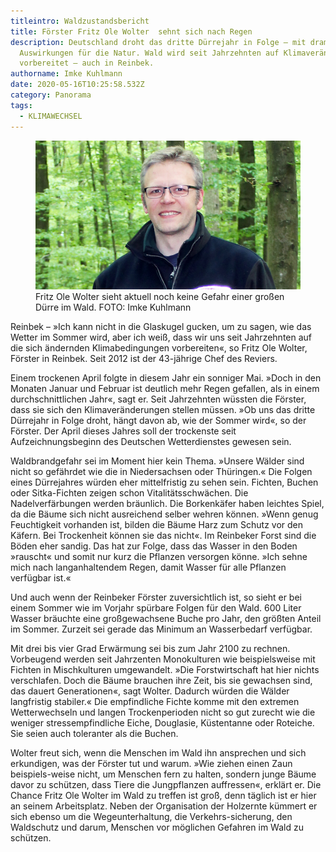 ```yaml
---
titleintro: Waldzustandsbericht
title: Förster Fritz Ole Wolter  sehnt sich nach Regen
description: Deutschland droht das dritte Dürrejahr in Folge – mit dramatischen
  Auswirkungen für die Natur. Wald wird seit Jahrzehnten auf Klimaveränderungen
  vorbereitet – auch in Reinbek.
authorname: Imke Kuhlmann
date: 2020-05-16T10:25:58.532Z
category: Panorama
tags:
  - KLIMAWECHSEL
---
```


<figure>
  <img src="/static/media/2020-054-Wolter-Fritz-Ole.jpg">
  <figcaption>
Fritz Ole Wolter sieht aktuell noch keine Gefahr einer großen Dürre im Wald. FOTO: Imke Kuhlmann
   
  </figcaption>
</figure>

Reinbek – »Ich kann nicht in die Glaskugel gucken, um zu sagen, wie das Wetter im Sommer wird, aber ich weiß, dass wir uns seit Jahrzehnten auf die sich ändernden Klimabedingungen vorbereiten«, so Fritz Ole Wolter, Förster in Reinbek. Seit 2012 ist der 43-jährige Chef des Reviers. 


Einem trockenen April folgte in diesem Jahr ein sonniger Mai. »Doch in den Monaten Januar und Februar ist deutlich mehr Regen gefallen, als in einem durchschnittlichen Jahr«, sagt er. Seit Jahrzehnten wüssten die Förster, dass sie sich den Klimaveränderungen stellen müssen. »Ob uns das dritte Dürrejahr in Folge droht, hängt davon ab, wie der Sommer wird«, so der Förster. Der April dieses Jahres soll der trockenste seit Aufzeichnungsbeginn des Deutschen Wetterdienstes gewesen sein.


Waldbrandgefahr sei im Moment hier kein Thema. »Unsere Wälder sind nicht so gefährdet wie die in Niedersachsen oder Thüringen.« Die Folgen eines Dürrejahres würden eher mittelfristig zu sehen sein. Fichten, Buchen oder Sitka-Fichten zeigen schon Vitalitätsschwächen. Die Nadelverfärbungen werden bräunlich. Die Borkenkäfer haben leichtes Spiel, da die Bäume sich nicht ausreichend selber wehren können. »Wenn genug Feuchtigkeit vorhanden ist, bilden die Bäume Harz zum Schutz vor den Käfern. Bei Trockenheit können sie das nicht«. Im Reinbeker Forst sind die Böden eher sandig. Das hat zur Folge, dass das Wasser in den Boden »rauscht« und somit nur kurz die Pflanzen versorgen könne. »Ich sehne mich nach langanhaltendem Regen, damit Wasser für alle Pflanzen verfügbar ist.« 


Und auch wenn der Reinbeker Förster zuversichtlich ist, so sieht er bei einem Sommer wie im Vorjahr spürbare Folgen für den Wald. 600 Liter Wasser bräuchte eine großgewachsene Buche pro Jahr, den größten Anteil im Sommer. Zurzeit sei gerade das Minimum an Wasserbedarf verfügbar. 


Mit drei bis vier Grad Erwärmung sei bis zum Jahr 2100 zu rechnen. Vorbeugend werden seit Jahrzenten Monokulturen wie beispielsweise mit Fichten in Mischkulturen umgewandelt. »Die Forstwirtschaft hat hier nichts verschlafen. Doch die Bäume brauchen ihre Zeit, bis sie gewachsen sind, das dauert Generationen«, sagt Wolter. Dadurch würden die Wälder langfristig stabiler.« Die empfindliche Fichte komme mit den extremen Wetterwechseln und langen Trockenperioden nicht so gut zurecht wie die weniger stressempfindliche Eiche, Douglasie, Küstentanne oder Roteiche. Sie seien auch toleranter als die Buchen. 


Wolter freut sich, wenn die Menschen im Wald ihn ansprechen und sich erkundigen, was der Förster tut und warum. »Wie ziehen einen Zaun beispiels-weise nicht, um Menschen fern zu halten, sondern junge Bäume davor zu schützen, dass Tiere die Jungpflanzen auffressen«, erklärt er. 
Die Chance Fritz Ole Wolter im Wald zu treffen ist groß, denn täglich ist er hier an seinem Arbeitsplatz. Neben der Organisation der Holzernte kümmert er sich ebenso um die Wegeunterhaltung, die Verkehrs-sicherung, den Waldschutz und darum, Menschen vor möglichen Gefahren im Wald zu schützen.